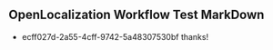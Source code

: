 ## OpenLocalization Workflow Test MarkDown
* ecff027d-2a55-4cff-9742-5a48307530bf thanks!

<!--HONumber=Jul16_HO2-->


